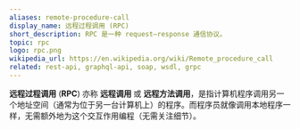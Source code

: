 ```yaml
---
aliases: remote-procedure-call
display_name: 远程过程调用 (RPC)
short_description: RPC 是一种 request–response 通信协议。 
topic: rpc
logo: rpc.png
wikipedia_url: https://en.wikipedia.org/wiki/Remote_procedure_call
related: rest-api, graphql-api, soap, wsdl, grpc
---
```

**远程过程调用** (**RPC**) 亦称 **远程调用** 或 **远程方法调用**，是指计算机程序调用另一个地址空间（通常为位于另一台计算机上）的程序。而程序员就像调用本地程序一样，无需额外地为这个交互作用编程（无需关注细节）。